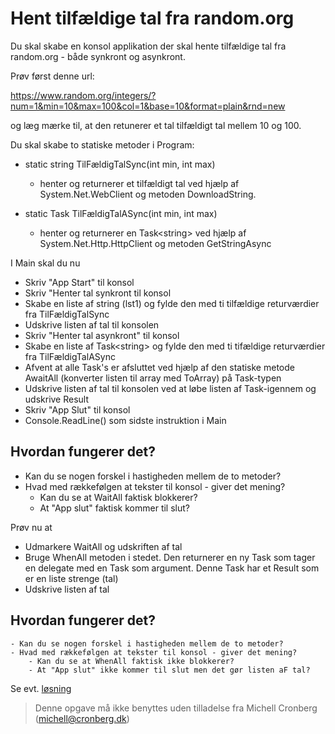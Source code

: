 ﻿# Hent tilfældige tal fra random.org

Du skal skabe en konsol applikation der skal hente tilfældige tal fra random.org - både synkront og asynkront.

Prøv først denne url:

https://www.random.org/integers/?num=1&min=10&max=100&col=1&base=10&format=plain&rnd=new

og læg mærke til, at den retunerer et tal tilfældigt tal mellem 10 og 100.

Du skal skabe to statiske metoder i Program:

- static string TilFældigTalSync(int min, int max)
	- henter og returnerer et tilfældigt tal ved hjælp af System.Net.WebClient og metoden DownloadString.

- static Task<string> TilFældigTalASync(int min, int max)
	- henter og returnerer en Task\<string\> ved hjælp af System.Net.Http.HttpClient og metoden GetStringAsync

I Main skal du nu 

- Skriv "App Start" til konsol 
- Skriv "Henter tal synkront til konsol
- Skabe en liste af string (lst1) og fylde den med ti tilfældige returværdier fra TilFældigTalSync
- Udskrive listen af tal til konsolen
- Skriv "Henter tal asynkront" til konsol
- Skabe en liste af Task\<string\> og fylde den med ti tifældige returværdier fra TilFældigTalASync
- Afvent at alle Task's er afsluttet ved hjælp af den statiske metode AwaitAll (konverter listen til array med ToArray) på Task-typen
- Udskrive listen af tal til konsolen ved at løbe listen af Task-igennem og udskrive Result
- Skriv "App Slut" til konsol
- Console.ReadLine() som sidste instruktion i Main
	
## Hvordan fungerer det?

- Kan du se nogen forskel i hastigheden mellem de to metoder?
- Hvad med rækkefølgen at tekster til konsol - giver det mening? 
	- Kan du se at WaitAll faktisk blokkerer? 
	- At "App slut" faktisk kommer til slut?

Prøv nu at 

- Udmarkere WaitAll og udskriften af tal
- Bruge WhenAll metoden i stedet. Den returnerer en ny Task som tager en delegate med en
Task som argument. Denne Task har et Result som er en liste strenge (tal)
- Udskrive listen af tal

## Hvordan fungerer det?

	- Kan du se nogen forskel i hastigheden mellem de to metoder?
	- Hvad med rækkefølgen at tekster til konsol - giver det mening? 
		- Kan du se at WhenAll faktisk ikke blokkerer? 
		- At "App slut" ikke kommer til slut men det gør listen aF tal?


Se evt. [løsning](https://github.com/devcronberg/undervisning-cs-opgaver/blob/master/async-webclient/Program.cs)

<!-- footerstart -->
> Denne opgave må ikke benyttes uden tilladelse fra Michell Cronberg (michell@cronberg.dk)
<!-- footerslut -->

